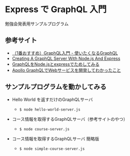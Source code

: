 # Express で GraphQL 入門

勉強会発表用サンプルプログラム

## 参考サイト
- [（1番おすすめ）GraphQL入門 - 使いたくなるGraphQL](https://qiita.com/bananaumai/items/3eb77a67102f53e8a1ad)
- [Creating A GraphQL Server With Node.js And Express](https://medium.com/codingthesmartway-com-blog/creating-a-graphql-server-with-node-js-and-express-f6dddc5320e1)
- [GraphQLをNode.jsとexpressでためしてみる](https://dev.classmethod.jp/server-side/node-js-server-side/graphql-tutorial-nodejsexpress/)
- [Apollo GraphQLでWebサービスを開発してわかったこと](https://www.kabuku.co.jp/developers/develop-web-service-with-apollo-graphql)

## サンプルプログラムを動かしてみる
- Hello World を返すだけのGraphQLサーバ
  - `$ node hello-world-server.js`

- コース情報を取得するGraphQLサーバ（参考サイトのやつ）
  - `$ node course-server.js`
  
- コース情報を取得するGraphQLサーバ 簡略版
  - `$ node simple-course-server.js`
